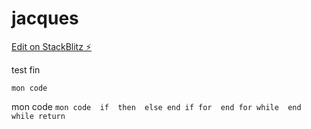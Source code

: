 # jacques

[Edit on StackBlitz ⚡️](https://stackblitz.com/edit/jacques)

  test
  fin

`mon code`

mon code
  `mon code 
  if 
  then 
  else
  end if
  for 
  end for
  while 
  end while
  return`